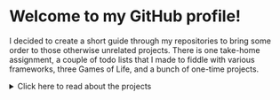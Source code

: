 # Welcome to my GitHub profile!

I decided to create a short guide through my repositories to bring some order to those otherwise unrelated projects. There is one take-home assignment, a couple of todo lists that I made to fiddle with various frameworks, three Games of Life, and a bunch of one-time projects.


<details>
<summary>Click here to read about the projects</summary>

## Todo lists

There is a special place for todo lists among my projects. Initially, I was going for Game of Life, but as my colleague Miguel once said, “Todo list has everything to test a framework: it has a list with sorting and filtering, it has a form to add and edit, and it has a remove functionality.” Ever since, and it was in 2018, I go for a todo when I want to see a new toy in action.

Projects in this section are ordered from the oldest to the newest to show the progress.

### Todo with Vue

* **Link:** [github.com/krazov/todo-vue](https://github.com/krazov/todo-vue)
* **Technologies explored:** Vue (along with Vuex), Pug, Stylus
* **Context:** This pretty straightforward implementation was research before an actual project. Plain and simple, it helped us decide to go with Vue, which turned out to be a very good decision. Vue was fast to work with and offered a lot of functionalities out of the box.
* **Takeaways:** What’s worth pointing out is that I decided to go with a container layer between the store and components. This way the component (understood as a more complex section of the app) would work with data passed as a prop and would be unaware of what happens with the data above. I still like this approach, however, back in 2018 I copied the React approach and was passing handlers top-down. These days, I would use events bubbling, and let decide the container (or anyone on the way for that matter) what to do with this

### Todo with Svelte

* **Link:** [github.com/krazov/todo-svelte](https://github.com/krazov/todo-svelte)
* **Technology explored:** Svelte
* **Context:** A colleague sent me a link to the project and after going through their official tutorial, I decided to give it a shot.
* **Takeaways:** While I was thinking that working with Vue was fast because building the previous app took 3 days, Svelte turned out to be even faster, and I was able to wrap up in around 3 hours. I liked their approach to the store: it’s not a centralised unit but each “module” operates on its own. I also fell in love with how little code needs to be written and that the resulting bundle is stripped of the framework itself. Any commercial project in it still remains to be done.

### Todos with Hooks

* **Link:** [github.com/krazov/todos-with-hooks](https://github.com/krazov/todos-with-hooks)
* **Technology explored:** React (but Hooks, specifically)
* **Context:** I felt out of touch with the latest React (I was working with the Hooks spiritual predecessor, Recompose; _created by the same person_), so I decided to give it a shot. A dev case of FOMO.
* **Takeaways:** This would be a relatively bland project to share, but I wanted to recreate with a Hook a concept of the store like I saw in [Reagent](https://reagent-project.github.io/) (a bridge between React and ClojureScript) and later in Svelte (the previous project). This culminated in this file: [useGlobalAtom.js](https://github.com/krazov/todos-with-hooks/blob/master/src/hooks/useGlobalAtom.js) – a Hook that can be used to create an atom (naming taken from Reagent) that will share a single data container between all the components that use it.

### Todo List Water Closet Star Wars

* **Link:** [github.com/krazov/todo-wc-sw](https://github.com/krazov/todo-wc-sw)
* **Technologies explored:** WebComponents, Composable Stylesheets, ServiceWorker, IndexedDB
* **Context:** I started working with a project that heavily relied on WebComponents but was also mixed with Vue (class-based and TypeScripted), which was confusing as to what came from where. To remove complexity, I decided to make a project in pure vanilla JS to see just WebComponents in action. Other technologies were thrown in as I went. _Once you start, it’s hard to stop._
* **Takeaways:** WebComponent turned out to be a quite different beast from what I knew at the time, but also very good in scoping chunks of the app. And, thanks to Composable Stylesheets, it did not lead to bloating of the code (something you will get with `<style>` tags). Then, having momentum, I threw in ServiceWorker with IndexedDB to leave the main thread for UI only. With the last sparks of my enthusiasm, I managed to implement routing system. The most beautiful thing is that all that was done not only with pure vanilla but also without any bundler. All running in the browser with native modules. The technology is ready. _More notes in the project’s README file._

## Game of Life

It was 2016 when I stumbled upon Conway’s Game of Life (quite possibly, it was an article about the `reduce` or `map` function; but we know that `map` is a special case of `reduce`, anyway). In a heartbeat, I decided that it is my imperative to implement it. And to those implementations, I would like to dedicate this section of the guide to my repositories.

### Game of Life

* **Link:** [github.com/krazov/game-of-life](https://github.com/krazov/game-of-life)
* **Technology:** almost entirely pure vanilla JS _(save for RequireJS because in 2016 native modules didn’t work in browsers yet)_
* **Context:** I was working in a company producing online roulette games, and I wanted to try to do a different type of game, and Game of Life, with its one-player mode (or even no-player), appealed to me.
* **Takeaways:** This was the first time I experimented with a flat array to store two-dimensional data (grid in this case). Unlike C/C++, JavaScript doesn’t have multidimensional arrays. Albeit the syntax looks the same, those are merely nested arrays, and while it works as a mental model, I thought that a single array where I would calculate the real position of the virtual one would be faster. It’s probably true for really large sets of data. The other thing was the graphic interface. I settled for an HTML table with animation handled with CSS transitions. It looked fine. I know because I had it deployed on a website, and I played a bit with it.

### Game of Life with Denizens

* **Link:** [github.com/krazov/game-of-life-with-denizens](https://github.com/krazov/game-of-life-with-denizens)
* **Technology:** again pure vanilla JS with RequireJS
* **Context:** It was 2017, and I got interested in `class`-based objects. Half of the code was written on the plane until the battery died.
* **Takeaways:** Now, JS doesn’t have classes, it’s still just an object with an attached prototype, but I was curious if writing the code like that has any upsides. I split each entity into a separate class: the game, the board, and cells. The cells were the titular denizens (citizens), each storing its information. This allowed me to experiment with accumulated scores (instead of usual alive/dead), but this didn’t lead to any interesting results. What I learned is if I want to have data married with its methods, `class` gives much more concise notation. (And since then, private properties were added, so it’s becoming more than just syntax sugar.)

### Game of Life with React

* **Link:** [github.com/krazov/game-of-life-react](https://github.com/krazov/game-of-life-react)
* **Technology:** React
* **Context:** In early 2018, I was tasked with rewriting our game. At the same time, I read that jQuery was finally dethroned in favour of React, and so I decided to give it a shot. The whole journey has been covered [in my Twitter thread](https://twitter.com/Krazov/status/948639475374190592) if you’re interested (I even got some hints from Dan Abramov himself in the process).
* **Takeaways:** First quirks aside, I found working with React pretty fast. The main thing that I liked was templating. While it felt a bit off to put HTML inside JS, it was much faster to work with and, as Douglas Crockford said, you should optimise developers time in the first place, not the code. He also said that DOM API is the thing that most people don’t like when they blame JavaScript. We decided to do our project in React (coupling it with Redux, RxJS, and Styletron).

## Take-home assignments

### Address book

* **Link:** [github.com/krazov/address-book](https://github.com/krazov/address-book)
* **Technologies:** vanilla JS (plus Grunt, incidentally)
* **Context:** In mid-2018 I applied for a tech lead position in a company and I got this assignment to solve. It was meant to mimic a large application, despite not being one, so it was supposed to be extendable. (I got the job, BTW.)
* **Takeaways:** Having a week deadline and assuming that if I start setting a React project, which I didn’t know enough, I would get stuck and produced nothing, I started with a single JS file for everything, and as the idea grew organically, I started splitting it into files and modules, coming up eventually with my templating engine and a message bus. I felt that with a couple of days more, I would start pursuing Virtual DOM. The question I got later on the interview was, “Have you thought about routing?” What I discovered was that vanilla JS is ready to be used to build apps. _Though, at the time, ES modules didn’t work in Firefox (d’oh), so I had to transpile it somehow, and I used Grunt, which we were using at my then-current job._

## GitHub archive

At some point in my life, I had to download a history of GitHub issues in one of our projects. I was not able to find any out-of-the-box tool, so I decided to write it myself. _Perhaps, I was not looking hard enough on purpose._

### Github tools

* **Link:** [github.com/krazov/github-tools](https://github.com/krazov/github-tools)
* **Technology:** Node.js, GitHub API
* **Context:** _(above)_
* **Takeaways:** Figuring things out with GitHub API was a nice thing, as well as creating all the communication between my tool and the API. Also, I had to think of a command-line presentation form.

### Github archive visualisation

* **Link:** [github.com/krazov/github-archive-visualisation](https://github.com/krazov/github-archive-visualisation)
* **Technology:** Vue, Nuxt.js
* **Context:** Having done the tools to download all the issues, I had to present them in a form readable to a non-technical person.
* **Takeaways:** It was my first and only approach to server-side rendering in the JavaScript world (I still remember PHP days, so it’s not as novel to me). The app was created pretty fast. Then, I generated the website to have a bunch of HTML files that can be open as, well, files. This, however, required some hardcoding of the links. In the end, the solution served its purpose very well and was even used later by a colleague of mine.

## Other

### Microservice

* **Link:** [github.com/krazov/microservice](https://github.com/krazov/microservice)
* **Technologies:** NodeJS, Mongoose, MongoDB, Express
* **Context:** Preparing for a conversation/interview for a back-end tech lead, I decided to implement a microservice. The idea of content handled was a simplified todo list (generic “notes”).
* **Takeaways:** This was a nice break from my day-job front-end activities. In two days, I managed to implement registration, logging in, logging out, as well as operations on notes: adding, editing, and deleting them. It was a weekend play, and it was abandoned shortly after (so, for instance, any logged-in user can mess up notes of anyone), however, I used detailed commits here, so more information can be read there.

### Cron tools

* **Link:** [github.com/krazov/cron-tools](https://github.com/krazov/cron-tools)
* **Technology:** JS
* **Context:** We ran into a situation at work where we had to calculate a difference between two crons. I said then, “It’s not a ticket, it’s a mini-project.” The ticket got cancelled (not a crucial thing) while I started working on this one.
* **Takeaways:** It was meant to be a fun project planned to end as an NPM package. Due to February 29th and months having a different number of days, it does only check within “safe ranges” (if the day was 31st, but it wasn’t specified which month, it would throw an error; the plan was to pass also a year, so this can be all calculated). It also uses detailed commits and was built in a TDD manner (every scenario starts as a test). At a bottom of my heart, I still believe I will return to it one day to cover all the corner cases.

### Multidimensional array

* **Link:** [github.com/krazov/multidimensional-array](https://github.com/krazov/multidimensional-array)
* **Technology:** JS (+ Jest)
* **Context:** An idea that was born while I was working on my first Game of Life. An optimal container for an array with a flat array underneath.
* **Takeaways:** Test-driven and based on a growing number of cases, failed due to my inability of creating sufficiently complex use-cases for 3D array (and here I was hoping to have 4D, 5D, and more). However, it was a fun thing to do as it appealed to my fondness of working with data structures.

### Escalator

* **Link:** [github.com/krazov/escalator](https://github.com/krazov/escalator)
* **Technology:** JS (+ Jest)
* **Context:** Made on a spark, it creates an object that allows storing consecutive sections of number that can _escalate_ the value to the next section if the range in the current one is full.
* **Takeaways:** I took a lot of fun with this one. It was also a good exercise in writing in a test-driven mode. Because it was a short project and my family was away, I managed to finish it. Not a small feat.

## Research

### Sorting business

* **Link:** [github.com/krazov/sorting-business](https://github.com/krazov/sorting-business)
* **Concept:** Sorting algorithms.
* **Context:** I was at a company event, getting slightly bored and overloaded with loud music when I realised that I am curious about the performance of various sorting algorithms. I left the party immediately and went back to a hotel room where I started coding.
* **Takeaways:** Sorting was never my strong side, so I had to refresh implementations myself and then come up with various test cases. As a cunning eye will notice, all the data is numeric. While at some point I was considering preparing also a variant with sorting strings or even objects, my interest ran its course before I got there. This repo also marks the tipping point of my fascination with functional programming. Everything is point-free and split into the smallest functions. While this seemed like a good idea, upon revisiting it, I realised it was a mistake because I have produced utterly illegible code. I have avoided this approach ever since, even making amends with loops. And that’s probably the main takeaway for me (the other one was exploring how algorithms worked differently for different sets of data).

### Fantasyland implementation

* **Link:** [github.com/krazov/fantasyland-implementation](https://github.com/krazov/fantasyland-implementation)
* **Concept:** Algebraic JavaScript Specification
* **Context:** A colleague sent me the link as something fancy, and I fell in love with it immediately. This was still in my FP phase, but I didn’t get to it until much later. This was partially documented, again, [on my Twitter](https://twitter.com/Krazov/status/1226080188217294849).
* **Takeaways:** I abandoned it quite early (my internal goal was to reach the monad milestone), so it turned out to be a TDD exercise above anything else.

### Linked list, class-based

* **Link:** [gist.github.com/krazov/00755de9645fb9a9c239ae635436390d](https://gist.github.com/krazov/00755de9645fb9a9c239ae635436390d)
* **Concept:** A linked list.
* **Context:** I got interested in linked lists when I was reading “Purely Functional Data Structures” by Chris Okasaki. Now, JavaScript has arrays dynamic enough to not need linked lists, so I had to implement them in my spare time.
* **Takeaways:** To be faster, I decided to work with a class-based component, which was fine, but in a way, it felt like a futile attempt because due to public properties, all linked-list functionality could have been bypassed. (There were still no private properties when I was writing it.) I also used chaining, which is the pattern I like, but rarely has a chance to use. There were some additional methods implemented, like map or filter. There is also an iterator that, among other things, allows to quickly convert the list into an array.

### Linked list, purely functional

* **Link:** [gist.github.com/krazov/77fd7a98bb1230accd3662db5d92d966](https://gist.github.com/krazov/77fd7a98bb1230accd3662db5d92d966)
* **Concept:** A linked list.
* **Context:** After not being fully happy with a class-based linked list, I decided to give it a fully functional treatment.
* **Takeaways:** This time the list itself is guarded very well, giving access to a snapshot of a single link in the chain. The only operations on the chain are possible through methods exposed with each snapshot. I also made a list two-sided, so it’s possible to go back and forth. Additionally, I experimented with non-enumerable properties for methods (with `Object.defineProperty`), so when shallow-cloning the snapshot, only the data will be copied.

### Assembler parser

* **Link:** [github.com/krazov/interpreter](https://github.com/krazov/interpreter)
* **Concept:** Various languages parsers written in JS.
* **Context:** Files in this repo started as solutions to katas from Code Wars. I thought I could rework them at some point into an in-browser parser/REPL, so I started collecting them for the future. This time still didn’t come. I have also an unfinished MySQL parser.
* **Takeaways:** When working on [an assembler parser](https://github.com/krazov/interpreter/blob/master/simple-assembler-interpreter-2.js), I learn that the `for` loop can be treated as a tape from which I can read. When putting lines of code into an array I can jump through it with a head. _This came in handy a year later or so when I figured out that instead of recursion, I could work on an array whose length is changing its size. It’s probably a thing not the most legible for others, but might be a useful hack in some cases._

## Other languages

As Douglas Crockford said once, you should learn new languages so you can see different ways of doing things. A couple of times, I got into a completely new language to acquire new perspectives and return with them to JavaScript.

### Trolley game

* **Link:** [github.com/krazov/trolley-game](https://github.com/krazov/trolley-game)
* **Technologies explored:** ClojureScript + Reagent
* **Context:** In January 2018, while looking for technology we could use in our new project, I stumbled upon ClojureScript, and I fell in love with its syntax and the way of expressing myself in it. It was not doable to use it for the actual project, but I wanted to give it a shot. At the same time, I was following a Facebook page for trolley dilemma memes, and someone posted a text-based game where you’d have to make choices about saving people or not and scoring in utilitarian and Kant points for each choice. I wrote to the author if they would be fine with me rewriting it from Python to ClojureScript and I got permission.
* **Takeaways:** ClojureScript was a different beast but at the same time, it felt familiar. For rendering purposes, I decided to use React, through Reagent bridge. What I liked about ClojureScript the most was its debugging: I could call any function from the project in the terminal to see how it behaves. The project was never finished and I have forgotten the language, and there are rather no jobs in it in Europe, so, likely, it will stay like that.

### Practical CommonLisp

* **Link:** [github.com/krazov/practical-common-lisp](https://github.com/krazov/practical-common-lisp)
* **Technology explored:** CommonLisp
* **Context:** A couple of years after my ClojureScript adventure, I was reading “Master of Doom” about id Software, and inspired by stories there, I realised I would like to dive more into some LISP dialect just for the fun of it. And so I decided to give it a shot. I found a book on CommonLisp and started going a chapter after chapter, pausing to do the exercises from the book, as well as doing my own.
* **Takeaways:** The largest thing I built with CommonLisp was, well, [a todo list](https://github.com/krazov/practical-common-lisp/blob/master/004_own-todo.lisp), my old flame, that could be run in a command line. It had all the functionalities needed and it was storing the results in the file, so it could be closed and opened later without losing the list. Working with Lisp was interesting because JavaScript is sometimes called a bastard dialect of Lisp, so while syntax is completely different, the underlying logic feels very familiar. Sadly, there is not much development in Lisp these days, and especially not in Europe, so the passion wore out.

## Writings

The Internet is full of various articles about technology. When I see that someone wrote about something, I have no interest in doing so as well, even if it’s an easy way to gather some sort of reputation. However, very rarely do I find a topic that hasn’t been covered. Then I step in and write about it. So far, it happened three times.

* [Non-`new` constructors](https://github.com/krazov/writings/blob/master/posts/non-new-constructors.md) – following Eric Elliott’s advice not to expose bare classes and inspired by Python’s approach, which my dear colleague Miguel showed me at work, I played a little with it. It didn’t catch on so far.
* [`instanceof` in depth](https://github.com/krazov/writings/blob/master/posts/instanceof-in-depth.md) – again inspired by Eric Elliott’s quote that _`instanceof` lies_, I explored the reasons why could that be so.
* [Cloning an object](https://github.com/krazov/writings/blob/master/posts/cloning-an-object.md) – after reading a couple of times about using `JSON.parse` and `JSON.stringify` to clone an object, I decided to throw in my three eurocents.

</details>